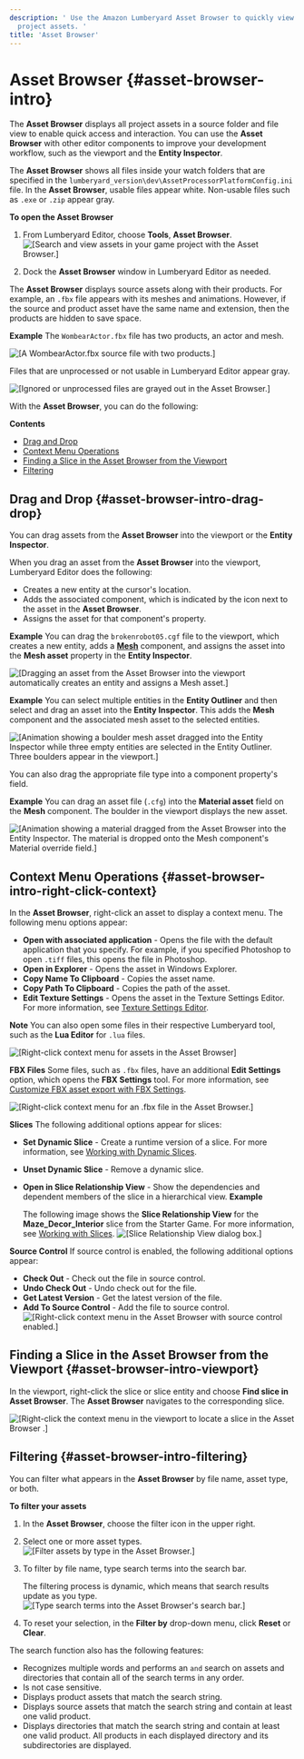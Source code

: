 ```yaml
---
description: ' Use the Amazon Lumberyard Asset Browser to quickly view and access your game
  project assets. '
title: 'Asset Browser'
---
```

# Asset Browser {#asset-browser-intro}

The **Asset Browser** displays all project assets in a source folder and file view to enable quick access and interaction\. You can use the **Asset Browser** with other editor components to improve your development workflow, such as the viewport and the **Entity Inspector**\.

The **Asset Browser** shows all files inside your watch folders that are specified in the `lumberyard_version\dev\AssetProcessorPlatformConfig.ini` file\. In the **Asset Browser**, usable files appear white\. Non\-usable files such as `.exe` or `.zip` appear gray\.

**To open the Asset Browser**

1. From Lumberyard Editor, choose **Tools**, **Asset Browser**\.
![\[Search and view assets in your game project with the Asset Browser.\]](/images/userguide/asset_browser_preview.png)

1. Dock the **Asset Browser** window in Lumberyard Editor as needed\.

The **Asset Browser** displays source assets along with their products\. For example, an `.fbx` file appears with its meshes and animations\. However, if the source and product asset have the same name and extension, then the products are hidden to save space\.

**Example**
The `WombearActor.fbx` file has two products, an actor and mesh\.

![\[A WombearActor.fbx source file with two products.\]](/images/userguide/asset-browser-intro-1.png)

Files that are unprocessed or not usable in Lumberyard Editor appear gray\.

![\[Ignored or unprocessed files are grayed out in the Asset Browser.\]](/images/userguide/asset-browser-grayed-out-files.png)

With the **Asset Browser**, you can do the following:

**Contents**
+ [Drag and Drop](#asset-browser-intro-drag-drop)
+ [Context Menu Operations](#asset-browser-intro-right-click-context)
+ [Finding a Slice in the Asset Browser from the Viewport](#asset-browser-intro-viewport)
+ [Filtering](#asset-browser-intro-filtering)

## Drag and Drop {#asset-browser-intro-drag-drop}

You can drag assets from the **Asset Browser** into the viewport or the **Entity Inspector**\.

When you drag an asset from the **Asset Browser** into the viewport, Lumberyard Editor does the following:
+ Creates a new entity at the cursor's location\.
+ Adds the associated component, which is indicated by the icon next to the asset in the **Asset Browser**\.
+ Assigns the asset for that component's property\.

**Example**
You can drag the `brokenrobot05.cgf` file to the viewport, which creates a new entity, adds a **[Mesh](/docs/userguide/components/static-mesh.md)** component, and assigns the asset into the **Mesh asset** property in the **Entity Inspector**\.

![\[Dragging an asset from the Asset Browser into the viewport automatically creates an entity and assigns a Mesh asset.\]](/images/userguide/asset-browser-intro-2.png)

**Example**
You can select multiple entities in the **Entity Outliner** and then select and drag an asset into the **Entity Inspector**\. This adds the **Mesh** component and the associated mesh asset to the selected entities\.

![\[Animation showing a boulder mesh asset dragged into the Entity Inspector while three empty entities are selected in the Entity Outliner. Three boulders appear in the viewport.\]](/images/userguide/asset-browser-intro-4.gif)

You can also drag the appropriate file type into a component property's field\.

**Example**
You can drag an asset file \(`.cfg`\) into the **Material asset** field on the **Mesh** component\. The boulder in the viewport displays the new asset\.

![\[Animation showing a material dragged from the Asset Browser into the Entity Inspector. The material is dropped onto the Mesh component's Material override field.\]](/images/userguide/asset-browser-intro-3.gif)

## Context Menu Operations {#asset-browser-intro-right-click-context}

In the **Asset Browser**, right\-click an asset to display a context menu\. The following menu options appear:
+ **Open with associated application** - Opens the file with the default application that you specify\. For example, if you specified Photoshop to open `.tiff` files, this opens the file in Photoshop\.
+ **Open in Explorer** - Opens the asset in Windows Explorer\.
+ **Copy Name To Clipboard** - Copies the asset name\.
+ **Copy Path To Clipboard** - Copies the path of the asset\.
+ **Edit Texture Settings** - Opens the asset in the Texture Settings Editor\. For more information, see [Texture Settings Editor](/docs/userguide/texture-settings-editor.md)\.

**Note**
You can also open some files in their respective Lumberyard tool, such as the **Lua Editor** for `.lua` files\.

![\[Right-click context menu for assets in the Asset Browser\]](/images/userguide/asset-browser-intro-right-click-context.png)

**FBX Files**
Some files, such as `.fbx` files, have an additional **Edit Settings** option, which opens the **FBX Settings** tool\. For more information, see [Customize FBX asset export with FBX Settings](/docs/userguide/fbx/intro.md)\.

![\[Right-click context menu for an .fbx file in the Asset Browser.\]](/images/userguide/asset-browser-intro-right-click-context-fbx-tool.png)

**Slices**
The following additional options appear for slices:
+ **Set Dynamic Slice** - Create a runtime version of a slice\. For more information, see [Working with Dynamic Slices](/docs/userguide/dynamic-slices-what-is.md)\.
+ **Unset Dynamic Slice** - Remove a dynamic slice\.
+ **Open in Slice Relationship View** - Show the dependencies and dependent members of the slice in a hierarchical view\.
**Example**

  The following image shows the **Slice Relationship View** for the **Maze\_Decor\_Interior** slice from the Starter Game\. For more information, see [Working with Slices](/docs/userguide/components/slices.md)\.
![\[Slice Relationship View dialog box.\]](/images/userguide/slice-relationship-view.png)

**Source Control**
If source control is enabled, the following additional options appear:
+ **Check Out** - Check out the file in source control\.
+ **Undo Check Out** - Undo check out for the file\.
+ **Get Latest Version** - Get the latest version of the file\.
+ **Add To Source Control** - Add the file to source control\.
![\[Right-click context menu in the Asset Browser with source control enabled.\]](/images/userguide/asset-browser-intro-right-click-context-1.png)

## Finding a Slice in the Asset Browser from the Viewport {#asset-browser-intro-viewport}

In the viewport, right\-click the slice or slice entity and choose **Find slice in Asset Browser**\. The **Asset Browser** navigates to the corresponding slice\.

![\[Right-click the context menu in the viewport to locate a slice in the Asset Browser .\]](/images/userguide/asset-browser-intro-viewport.png)

## Filtering {#asset-browser-intro-filtering}

You can filter what appears in the **Asset Browser** by file name, asset type, or both\.

**To filter your assets**

1. In the **Asset Browser**, choose the filter icon in the upper right\.

1. Select one or more asset types\.
![\[Filter assets by type in the Asset Browser.\]](/images/userguide/asset-browser-filter-by-types.png)

1. To filter by file name, type search terms into the search bar\.

   The filtering process is dynamic, which means that search results update as you type\.
![\[Type search terms into the Asset Browser's search bar.\]](/images/userguide/asset-browser-intro-filtering-1.png)

1. To reset your selection, in the **Filter by** drop\-down menu, click **Reset** or **Clear**\.

The search function also has the following features:
+ Recognizes multiple words and performs an `and` search on assets and directories that contain all of the search terms in any order\.
+ Is not case sensitive\.
+ Displays product assets that match the search string\.
+ Displays source assets that match the search string and contain at least one valid product\.
+ Displays directories that match the search string and contain at least one valid product\. All products in each displayed directory and its subdirectories are displayed\.